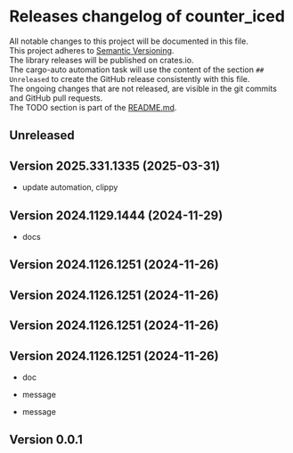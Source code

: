# Releases changelog of counter_iced

All notable changes to this project will be documented in this file.  
This project adheres to [Semantic Versioning](https://semver.org/spec/v2.0.0.html).  
The library releases will be published on crates.io.  
The cargo-auto automation task will use the content of the section `## Unreleased` to create
the GitHub release consistently with this file.  
The ongoing changes that are not released, are visible in the git commits and GitHub pull requests.  
The TODO section is part of the [README.md](https://github.com/bestia-dev/counter_iced).  

## Unreleased

## Version 2025.331.1335 (2025-03-31)

- update automation, clippy

## Version 2024.1129.1444 (2024-11-29)

- docs

## Version 2024.1126.1251 (2024-11-26)

## Version 2024.1126.1251 (2024-11-26)

## Version 2024.1126.1251 (2024-11-26)

## Version 2024.1126.1251 (2024-11-26)

- doc

- message

- message

## Version 0.0.1


